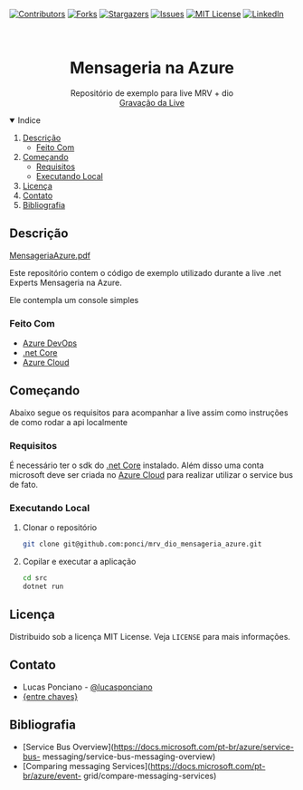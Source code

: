 <!--
*** Thanks for checking out the Best-README-Template. If you have a suggestion
*** that would make this better, please fork the repo and create a pull request
*** or simply open an issue with the tag "enhancement".
*** Thanks again! Now go create something AMAZING! :D
-->



<!-- PROJECT SHIELDS -->
<!--
*** I'm using markdown "reference style" links for readability.
*** Reference links are enclosed in brackets [ ] instead of parentheses ( ).
*** See the bottom of this document for the declaration of the reference variables
*** for contributors-url, forks-url, etc. This is an optional, concise syntax you may use.
*** https://www.markdownguide.org/basic-syntax/#reference-style-links
-->
[![Contributors][contributors-shield]][contributors-url]
[![Forks][forks-shield]][forks-url]
[![Stargazers][stars-shield]][stars-url]
[![Issues][issues-shield]][issues-url]
[![MIT License][license-shield]][license-url]
[![LinkedIn][linkedin-shield]][linkedin-url]



<!-- PROJECT LOGO -->
<br />
<p align="center">

  <h1 align="center">Mensageria na Azure</h1>

  <p align="center">
    Repositório de exemplo para live MRV + dio
    <br />
    <a href="https://youtu.be/GbUW9_xDCTA">Gravação da Live</a>
  </p>
</p>



<!-- TABLE OF CONTENTS -->
<details open="open">
  <summary>Indice</summary>
  <ol>
    <li>
      <a href="#descrição">Descrição</a>
      <ul>
        <li><a href="#feito-com">Feito Com</a></li>
      </ul>
    </li>
    <li>
      <a href="#começando">Começando</a>
      <ul>
        <li><a href="#requisitos">Requisitos</a></li>
        <li><a href="#executando-local">Executando Local</a></li>
      </ul>
    </li>
    <li><a href="#licença">Licença</a></li>
    <li><a href="#contato">Contato</a></li>
    <li><a href="#bibliografia">Bibliografia</a></li>
  </ol>
</details>



<!-- Descrição -->
## Descrição

[MensageriaAzure.pdf](https://github.com/ponci/mrv_dio_mensageria_azure/blob/main/MensageriaAzure.pdf)

Este repositório contem o código de exemplo utilizado durante a live .net Experts Mensageria na Azure.

Ele contempla um console simples

### Feito Com

* [Azure DevOps](https://azure.microsoft.com/pt-br/services/devops/)
* [.net Core](https://dotnet.microsoft.com/download/dotnet/3.1)
* [Azure Cloud](https://portal.azure.com/)



<!-- Começando -->
## Começando

Abaixo segue os requisitos para acompanhar a live assim como instruções de como rodar a api localmente

### Requisitos

É necessário ter o sdk do [.net Core](https://dotnet.microsoft.com/download/dotnet/3.1) instalado. Além disso uma conta microsoft deve ser criada no [Azure Cloud](https://portal.azure.com/) para realizar utilizar o service bus de fato.

### Executando Local

1. Clonar o repositório
   ```sh
   git clone git@github.com:ponci/mrv_dio_mensageria_azure.git
   ```
2. Copilar e executar a aplicação
   ```sh
   cd src
   dotnet run
   ```

<!-- LICENSE -->
## Licença

Distribuido sob a licença MIT License. Veja `LICENSE` para mais informações.



<!-- CONTACT -->
## Contato

* Lucas Ponciano - [@lucasponciano](https://www.linkedin.com/in/lucasponciano/)
* [{entre chaves}](https://open.spotify.com/show/1ub9YZKamdMKdKbLia4YrX)
<!-- ACKNOWLEDGEMENTS -->
## Bibliografia
* [Service Bus Overview](https://docs.microsoft.com/pt-br/azure/service-bus- messaging/service-bus-messaging-overview)
* [Comparing messaging Services](https://docs.microsoft.com/pt-br/azure/event- grid/compare-messaging-services)





<!-- MARKDOWN LINKS & IMAGES -->
<!-- https://www.markdownguide.org/basic-syntax/#reference-style-links -->
[contributors-shield]: https://img.shields.io/github/contributors/ponci/mrv_dio_mensageria_azure.svg?style=for-the-badge
[contributors-url]: https://github.com/ponci/mrv_dio_mensageria_azure/graphs/contributors
[forks-shield]: https://img.shields.io/github/forks/ponci/mrv_dio_mensageria_azure.svg?style=for-the-badge
[forks-url]: https://github.com/ponci/mrv_dio_mensageria_azure/network/members
[stars-shield]: https://img.shields.io/github/stars/ponci/mrv_dio_mensageria_azure.svg?style=for-the-badge
[stars-url]: https://github.com/ponci/mrv_dio_mensageria_azure/stargazers
[issues-shield]: https://img.shields.io/github/issues/ponci/mrv_dio_mensageria_azure.svg?style=for-the-badge
[issues-url]: https://github.com/ponci/mrv_dio_mensageria_azure/issues
[license-shield]: https://img.shields.io/github/license/ponci/mrv_dio_mensageria_azure.svg?style=for-the-badge
[license-url]: https://github.com/ponci/mrv_dio_mensageria_azure/blob/master/LICENSE.txt
[linkedin-shield]: https://img.shields.io/badge/-LinkedIn-black.svg?style=for-the-badge&logo=linkedin&colorB=555
[linkedin-url]: https://www.linkedin.com/in/lucasponciano/
[product-screenshot]: images/capa.png
